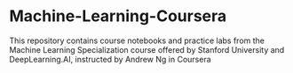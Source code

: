 # Machine-Learning-Coursera
This repository contains course notebooks and practice labs from the Machine Learning Specialization course offered by Stanford University and DeepLearning.AI, instructed by Andrew Ng in Coursera

